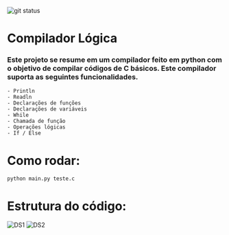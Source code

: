 ![git status](http://3.129.230.99/svg/lucafs/Compilador-L-gica/)

# Compilador Lógica
  
  ### Este projeto se resume em um compilador feito em python com o objetivo de compilar códigos de C básicos. Este compilador suporta as seguintes funcionalidades.  

    - Println
    - Readln
    - Declarações de funções
    - Declarações de variáveis
    - While
    - Chamada de função
    - Operações lógicas
    - If / Else

# Como rodar:
```
python main.py teste.c
```
# Estrutura do código:
![DS1](https://i.imgur.com/XC7Qrwm.png)
![DS2](https://i.imgur.com/G29Aidx.png)
